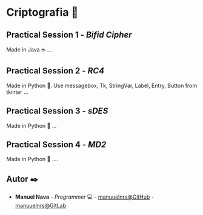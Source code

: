 # Criptografia 🚀

## Practical Session 1 - **_Bifid Cipher_**
Made in Java ☕ ...

## Practical Session 2 - **_RC4_**
Made in Python 🐍. Use messagebox, Tk, StringVar, Label, Entry, Button from tkinter ...

## Practical Session 3 - **_sDES_**
Made in Python 🐍 ...

## Practical Session 4 - **_MD2_**
Made in Python 🐍 ....


## Autor ✒️

* **Manuel Nava** - *Programmer* 💻 - [manuuelnrs@GitHub](https://github.com/manuuelnrs) - [manuuelnrs@GitLab](https://gitlab.com/manuuelnrs)